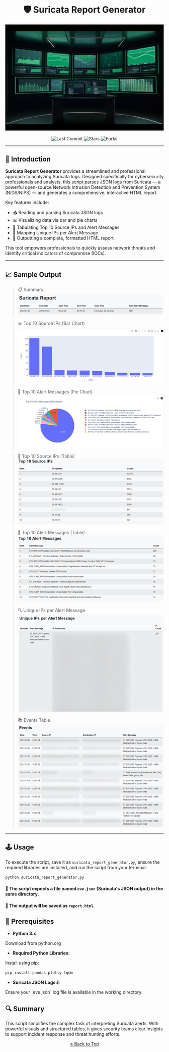 <a id="top"></a>

<h1 align="center">🛡️ Suricata Report Generator</h1>

<p align="center"> 
  <kbd>
    <img src="https://raw.githubusercontent.com/r0xd4n3t/suricata-report-generator/main/img/logo.png" alt="Logo" />
  </kbd>
</p>

<p align="center">
  <img src="https://img.shields.io/github/last-commit/r0xd4n3t/suricata-report-generator?style=flat" alt="Last Commit">
  <img src="https://img.shields.io/github/stars/r0xd4n3t/suricata-report-generator?color=brightgreen" alt="Stars">
  <img src="https://img.shields.io/github/forks/r0xd4n3t/suricata-report-generator?color=brightgreen" alt="Forks">
</p>

---

## 📜 Introduction

**Suricata Report Generator** provides a streamlined and professional approach to analyzing Suricata logs. Designed specifically for cybersecurity professionals and analysts, this script parses JSON logs from Suricata — a powerful open-source Network Intrusion Detection and Prevention System (NIDS/NIPS) — and generates a comprehensive, interactive HTML report.

Key features include:

- 📥 Reading and parsing Suricata JSON logs
- 📊 Visualizing data via bar and pie charts
- 🧮 Tabulating Top 10 Source IPs and Alert Messages
- 🧠 Mapping Unique IPs per Alert Message
- 💾 Outputting a complete, formatted HTML report

This tool empowers professionals to quickly assess network threats and identify critical indicators of compromise (IOCs).

---

## 📈 Sample Output

> 📋 Summary  
> ![](https://raw.githubusercontent.com/r0xd4n3t/suricata-report-generator/main/img/sum.png)

> 📊 Top 10 Source IPs (Bar Chart)  
> ![](https://raw.githubusercontent.com/r0xd4n3t/suricata-report-generator/main/img/1.png)

> 🥧 Top 10 Alert Messages (Pie Chart)  
> ![](https://raw.githubusercontent.com/r0xd4n3t/suricata-report-generator/main/img/2.png)

> 🧾 Top 10 Source IPs (Table)  
> ![](https://raw.githubusercontent.com/r0xd4n3t/suricata-report-generator/main/img/3.png)

> 🔔 Top 10 Alert Messages (Table)  
> ![](https://raw.githubusercontent.com/r0xd4n3t/suricata-report-generator/main/img/4.png)

> 🔍 Unique IPs per Alert Message  
> ![](https://raw.githubusercontent.com/r0xd4n3t/suricata-report-generator/main/img/5.png)

> 📚 Events Table  
> ![](https://raw.githubusercontent.com/r0xd4n3t/suricata-report-generator/main/img/6.png)

---

## 🕹️ Usage

To execute the script, save it as `suricata_report_generator.py`, ensure the required libraries are installed, and run the script from your terminal:

```bash
python suricata_report_generator.py
```

#### 📁 The script expects a file named `eve.json` (Suricata's JSON output) in the same directory.
#### 📄 The output will be saved as `report.html`.

## 📝 Prerequisites

* <b>Python 3.x</b>
<p>Download from python.org</p>

* <b>Required Python Libraries:</b>
<p>Install using pip:</p>

```bash
pip install pandas plotly tqdm
```
* <b>Suricata JSON Logs:</b>b
<p>Ensure your `eve.json` log file is available in the working directory.</p>

## 🔍 Summary

<p>This script simplifies the complex task of interpreting Suricata alerts. With powerful visuals and structured tables, it gives security teams clear insights to support incident response and threat hunting efforts.</p>

<p align="center"><a href="#top">🔝 Back to Top</a></p>
